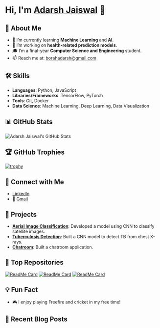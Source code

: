 # Hi, I'm [Adarsh Jaiswal](https://github.com/AdarshJ3008) 👋

## 🚀 About Me
- 🌱 I’m currently learning **Machine Learning** and **AI**.
- 💼 I’m working on **health-related prediction models**.
- 🎓 I’m a final-year **Computer Science and Engineering** student.
- 📫 Reach me at: [borahadarsh@gmail.com](mailto:borahadarsh@gmail.com)

## 🛠 Skills
- **Languages**: Python, JavaScript
- **Libraries/Frameworks**: TensorFlow, PyTorch
- **Tools**: Git, Docker
- **Data Science**: Machine Learning, Deep Learning, Data Visualization

## 📊 GitHub Stats
![Adarsh Jaiswal's GitHub Stats](https://github-readme-stats.vercel.app/api?username=AdarshJ3008&show_icons=true&hide_title=true&hide=prs,issues&count_private=true&theme=radical)

## 🏆 GitHub Trophies
[![trophy](https://github-profile-trophy.vercel.app/?username=AdarshJ3008&theme=darkhub&column=7)](https://github.com/AdarshJ3008)

## 🔗 Connect with Me
- [LinkedIn](https://www.linkedin.com/in/adarsh-jaiswal-253100259/)
- 📧 [Gmail](mailto:borahadarsh@gmail.com)

## 🚀 Projects
- **[Aerial Image Classification](https://github.com/AdarshJ3008/Aerial-Image-Classification)**: Developed a model using CNN to classify satellite images.
- **[Tuberculosis Detection](https://github.com/AdarshJ3008/tb-detection)**: Built a CNN model to detect TB from chest X-rays.
- **[Chatroom](https://github.com/AdarshJ3008/Chatroom)**: Built a chatroom application.

## 🌟 Top Repositories
[![ReadMe Card](https://github-readme-stats.vercel.app/api/pin/?username=AdarshJ3008&repo=Aerial-Image-Classification)](https://github.com/AdarshJ3008/Aerial-Image-Classification)
[![ReadMe Card](https://github-readme-stats.vercel.app/api/pin/?username=AdarshJ3008&repo=Chatroom)](https://github.com/AdarshJ3008/Chatroom)
[![ReadMe Card](https://github-readme-stats.vercel.app/api/pin/?username=AdarshJ3008&repo=tb-detection)](https://github.com/AdarshJ3008/tb-detection)

## 💡 Fun Fact
- 🎮 I enjoy playing Freefire and cricket in my free time!

## 📄 Recent Blog Posts
<!-- BLOG-POST-LIST:START -->
<!-- BLOG-POST-LIST:END -->
